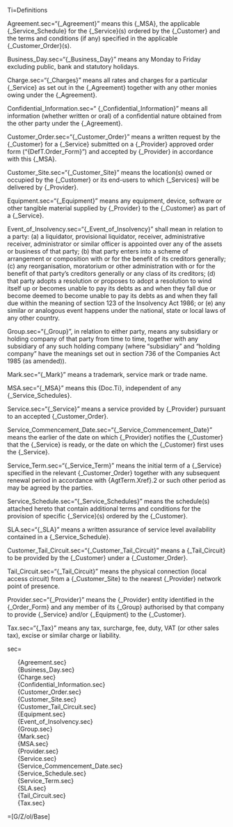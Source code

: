 Ti=Definitions

Agreement.sec=“{_Agreement}” means this {_MSA}, the applicable {_Service_Schedule} for the {_Service}(s) ordered by the {_Customer} and the terms and conditions (if any) specified in the applicable {_Customer_Order}(s).

Business_Day.sec=“{_Business_Day}” means  any Monday to Friday excluding public, bank and statutory holidays.

Charge.sec=“{_Charges}” means all rates and charges for a particular {_Service} as set out in the {_Agreement} together with any other monies owing under the {_Agreement}.

Confidential_Information.sec=“ {_Confidential_Information}” means all information (whether written or oral) of a confidential nature obtained from the other party under the {_Agreement}.

Customer_Order.sec=“{_Customer_Order}” means a written request by the {_Customer} for a {_Service} submitted on a {_Provider} approved order form (“{DefT.Order_Form}”) and accepted by {_Provider} in accordance with this {_MSA}.

Customer_Site.sec=“{_Customer_Site}” means the location(s) owned or occupied by the {_Customer} or its end-users to which {_Services} will be delivered by {_Provider}.

Equipment.sec=“{_Equipment}” means any equipment, device, software or other tangible material supplied by {_Provider} to the {_Customer} as part of a {_Service}.

Event_of_Insolvency.sec=“{_Event_of_Insolvency}” shall mean in relation to a party: (a) a liquidator, provisional  liquidator, receiver, administrative receiver, administrator or similar officer is appointed over any of the assets or business of that party; (b) that party enters into a scheme of arrangement or composition with or for the benefit of its creditors generally; (c) any reorganisation, moratorium or other administration with or for the benefit of that party’s creditors generally or any class of its creditors; (d) that party adopts a resolution or proposes to adopt a resolution to wind itself up or becomes unable to pay its debts as and when they fall due or become deemed to become unable to pay its debts as and when they fall due within the meaning of section 123 of the Insolvency Act 1986; or (e) any similar or analogous event happens under the national, state or local laws of any other country.

Group.sec=“{_Group}”, in relation to either party, means any subsidiary or holding company of that party from time to time, together with any subsidiary of any such holding company (where “subsidiary” and “holding company” have the meanings set out in section 736 of the Companies Act 1985 (as amended)).

Mark.sec=“{_Mark}” means a trademark, service mark or trade name.


MSA.sec=“{_MSA}” means this {Doc.Ti}, independent of any {_Service_Schedules}.

Service.sec=“{_Service}” means a service provided by {_Provider} pursuant to an accepted {_Customer_Order}.

Service_Commencement_Date.sec=“{_Service_Commencement_Date}” means the earlier of the date on which {_Provider} notifies the {_Customer} that the {_Service} is ready, or the date on which the {_Customer} first uses the {_Service}.

Service_Term.sec=“{_Service_Term}”  means  the  initial  term  of  a {_Service} specified in the relevant {_Customer_Order} together with any subsequent renewal period in accordance with {AgtTerm.Xref}.2 or such other period as may be agreed by the parties.

Service_Schedule.sec=“{_Service_Schedules}” means the schedule(s) attached hereto that contain additional terms and conditions for the provision of specific {_Service}(s) ordered by the {_Customer}.

SLA.sec=“{_SLA}” means a written assurance of service level availability contained in a {_Service_Schedule}.

Customer_Tail_Circuit.sec=“{_Customer_Tail_Circuit}” means a {_Tail_Circuit} to be provided by the {_Customer} under a {_Customer_Order}.

Tail_Circuit.sec=“{_Tail_Circuit}” means the physical connection (local access circuit) from a {_Customer_Site} to the nearest {_Provider} network point of presence.

Provider.sec=“{_Provider}” means the {_Provider} entity identified in the {_Order_Form} and any member of its {_Group} authorised by that company to provide {_Service} and/or {_Equipment} to the {_Customer}.

Tax.sec=“{_Tax}” means any tax, surcharge, fee, duty, VAT (or other sales tax), excise or similar charge or liability.

sec=<ul type="none" class="secs-and"><li>{Agreement.sec}<li>{Business_Day.sec}<li>{Charge.sec}<li>{Confidential_Information.sec}<li>{Customer_Order.sec}<li>{Customer_Site.sec}<li>{Customer_Tail_Circuit.sec}<li>{Equipment.sec}<li>{Event_of_Insolvency.sec}<li>{Group.sec}<li>{Mark.sec}<li>{MSA.sec}<li>{Provider.sec}<li>{Service.sec}<li>{Service_Commencement_Date.sec}<li>{Service_Schedule.sec}<li>{Service_Term.sec}<li>{SLA.sec}<li>{Tail_Circuit.sec}<li>{Tax.sec}</ul>

=[G/Z/ol/Base]
